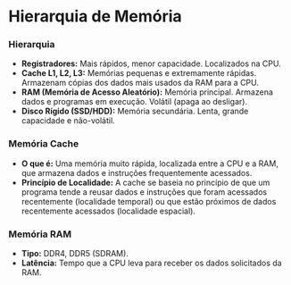 # Hierarquia de Memória

### Hierarquia

* **Registradores:** Mais rápidos, menor capacidade. Localizados na CPU.
* **Cache L1, L2, L3:** Memórias pequenas e extremamente rápidas. Armazenam cópias dos dados mais usados da RAM para a CPU.
* **RAM (Memória de Acesso Aleatório):** Memória principal. Armazena dados e programas em execução. Volátil (apaga ao desligar).
* **Disco Rígido (SSD/HDD):** Memória secundária. Lenta, grande capacidade e não-volátil.

### Memória Cache

* **O que é:** Uma memória muito rápida, localizada entre a CPU e a RAM, que armazena dados e instruções frequentemente acessados.
* **Princípio de Localidade:** A cache se baseia no princípio de que um programa tende a reusar dados e instruções que foram acessados recentemente (localidade temporal) ou que estão próximos de dados recentemente acessados (localidade espacial).

### Memória RAM

* **Tipo:** DDR4, DDR5 (SDRAM).
* **Latência:** Tempo que a CPU leva para receber os dados solicitados da RAM.
